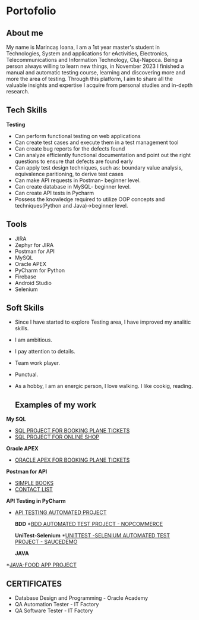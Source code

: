 # Portofolio

## About me
My name is Marincaș Ioana, I am a 1st year master's student in Technologies, System and applications for eActivities, Electronics, Telecommunications and Information Technology, Cluj-Napoca. Being a person always willing to learn new things, in November 2023 I finished a manual and automatic testing course, learning and discovering more and more the area of testing. Through this platform, I aim to share all the valuable insights and expertise I acquire from personal studies and in-depth research.

## Tech Skills
**Testing**
* Can perform functional testing on web applications
* Can create test cases and execute them in a test management tool
* Can create bug reports for the defects found
* Can analyze efficiently functional documentation and point out the right questions to ensure that defects are found early
* Can apply test design techniques, such as: boundary value analysis, equivalence paritioning, to derive test cases
* Can make API requests in Postman- beginner level.
* Can create database in MySQL- beginner level.
* Can create API tests in Pycharm
* Possess the knowledge required to utilize OOP concepts and techniques(Python and Java)->beginner level.

## Tools
* JIRA
* Zephyr for JIRA
* Postman for API
* MySQL
* Oracle APEX
* PyCharm for Python
* Firebase
* Android Studio
* Selenium

## Soft Skills
* Since I have started to explore Testing area, I have improved my analitic skills.
* I am ambitious.
* I pay attention to details.
* Team work player.
* Punctual.
* As a hobby, I am an energic person, I love walking. I like cookig, reading.

  ## Examples of my work

**My SQL**

 * [SQL PROJECT FOR BOOKING PLANE TICKETS](https://github.com/IoanaFlore/Database_Project_For_-Bookin-plane-tickets-/blob/main/README.md)
 * [SQL PROJECT FOR ONLINE SHOP](https://github.com/IoanaFlore/SQL--project-for-online-shop)

**Oracle APEX**

 * [ORACLE APEX FOR BOOKING PLANE TICKETS](https://github.com/IoanaFlore/Oracle-APEX---Booking-plane-tickets)
  
  **Postman for API**
 * [SIMPLE BOOKS](https://github.com/IoanaFlore/API-Testing-Project-Simple-Books)
 * [CONTACT LIST](https://github.com/IoanaFlore/API-Testing-Project--Contact-List)

  **API Testing in PyCharm**
 * [API TESTING AUTOMATED PROJECT](https://github.com/IoanaFlore/SimpleBooks_Api_Testing_Automation_Framework)

    **BDD**
  *[BDD AUTOMATED TEST PROJECT - NOPCOMMERCE](https://github.com/IoanaFlore/nopCommerce-BDD-Automation-Framework)

   **UniTest-Selenium**
 *[UNITTEST -SELENIUM AUTOMATED TEST PROJECT - SAUCEDEMO](https://github.com/IoanaFlore/Saucedemo_Unittest_Selenium_Automation/blob/main/README.md)

   **JAVA**
   
*[JAVA-FOOD APP PROJECT](https://github.com/IoanaFlore/FoodAppJavaProject)


## CERTIFICATES
* Database Design and Programming - Oracle Academy
* QA Automation Tester - IT Factory
* QA Software Tester - IT Factory
